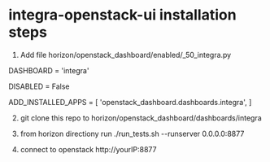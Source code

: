 # integra-openstack-ui installation steps

1) Add file horizon/openstack_dashboard/enabled/_50_integra.py

DASHBOARD = 'integra'

DISABLED = False

ADD_INSTALLED_APPS = [
    'openstack_dashboard.dashboards.integra',
]

2) git clone this repo to horizon/openstack_dashboard/dashboards/integra

3) from horizon directiony run
./run_tests.sh --runserver 0.0.0.0:8877

4) connect to openstack http://yourIP:8877
